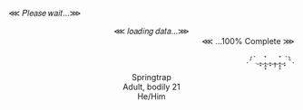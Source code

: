 
<!--
**Rott3nH34rts/Rott3nH34rts** is a ✨ _special_ ✨ repository because its `README.md` (this file) appears on your GitHub profile.

Here are some ideas to get you started:

- 🔭 I’m currently working on ...
- 🌱 I’m currently learning ...
- 👯 I’m looking to collaborate on ...
- 🤔 I’m looking for help with ...
- 💬 Ask me about ...
- 📫 How to reach me: ...
- 😄 Pronouns: ...
- ⚡ Fun fact: ...
-->
⋘ 𝑃𝑙𝑒𝑎𝑠𝑒 𝑤𝑎𝑖𝑡...⋙

 </div> <div align="center">         ⋘ 𝑙𝑜𝑎𝑑𝑖𝑛𝑔 𝑑𝑎𝑡𝑎...⋙
 </div> <div align="right">⋘ ...100% Complete ⋙

ˏ⸉ˋ‿̩͙‿̩̩̥͙̽‿̩͙‿̩̥̩‿̩̩̥͙̽‿̩͙ˊ⸊ˎ
       
 </div> <div align="center">    Springtrap
           </div> <div align="center">       Adult, bodily 21
</div> <div align="center"> He/Him
